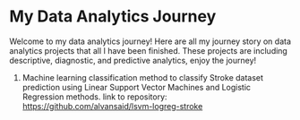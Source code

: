 # My Data Analytics Journey

Welcome to my data analytics journey!
Here are all my journey story on data analytics projects that all I have been finished. These projects are including descriptive, diagnostic, and predictive analytics, enjoy the journey!

1. Machine learning classification method to classify Stroke dataset prediction using Linear Support Vector Machines and Logistic Regression methods.
link to repository: https://github.com/alvansaid/lsvm-logreg-stroke

